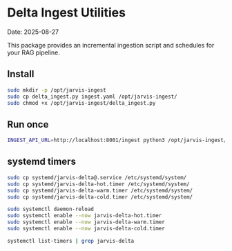 # Delta Ingest Utilities

Date: 2025-08-27

This package provides an incremental ingestion script and schedules for your RAG pipeline.

## Install
```bash
sudo mkdir -p /opt/jarvis-ingest
sudo cp delta_ingest.py ingest.yaml /opt/jarvis-ingest/
sudo chmod +x /opt/jarvis-ingest/delta_ingest.py
```

## Run once
```bash
INGEST_API_URL=http://localhost:8001/ingest python3 /opt/jarvis-ingest/delta_ingest.py --config /opt/jarvis-ingest/ingest.yaml --profile hot
```

## systemd timers
```bash
sudo cp systemd/jarvis-delta@.service /etc/systemd/system/
sudo cp systemd/jarvis-delta-hot.timer /etc/systemd/system/
sudo cp systemd/jarvis-delta-warm.timer /etc/systemd/system/
sudo cp systemd/jarvis-delta-cold.timer /etc/systemd/system/

sudo systemctl daemon-reload
sudo systemctl enable --now jarvis-delta-hot.timer
sudo systemctl enable --now jarvis-delta-warm.timer
sudo systemctl enable --now jarvis-delta-cold.timer

systemctl list-timers | grep jarvis-delta
```
